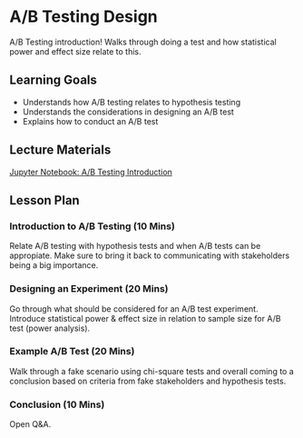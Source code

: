# A/B Testing Design

A/B Testing introduction! Walks through doing a test and how statistical power and effect size relate to this.

## Learning Goals

- Understands how A/B testing relates to hypothesis testing
- Understands the considerations in designing an A/B test
- Explains how to conduct an A/B test

## Lecture Materials

[Jupyter Notebook: A/B Testing Introduction](ab_testing_introduction.ipynb)

## Lesson Plan

### Introduction to A/B Testing (10 Mins)

Relate A/B testing with hypothesis tests and when A/B tests can be appropiate. Make sure to bring it back to communicating with stakeholders being a big importance.

### Designing an Experiment (20 Mins)

Go through what should be considered for an A/B test experiment. Introduce statistical power & effect size in relation to sample size for A/B test (power analysis).

### Example A/B Test (20 Mins)

Walk through a fake scenario using chi-square tests and overall coming to a conclusion based on criteria from fake stakeholders and hypothesis tests.

### Conclusion (10 Mins)

Open Q&A.


